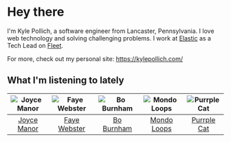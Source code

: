 # Hey there


I'm Kyle Pollich, a software engineer from Lancaster, Pennsylvania. I love web technology and solving challenging problems.
I work at [Elastic](https://www.elastic.co/) as a Tech Lead on [Fleet](https://www.elastic.co/guide/en/fleet/current/fleet-overview.html).

For more, check out my personal site: https://kylepollich.com/

## What I'm listening to lately

<!-- begin artists -->
  |![Joyce Manor](https://i.scdn.co/image/ab6761610000f178b3f2a370b7c0ab22e199217c)|![Faye Webster](https://i.scdn.co/image/ab6761610000f178c7c02985a56960f324040b07)|![Bo Burnham](https://i.scdn.co/image/ab6761610000f17830d9a4acdf8cd3e8c0ad39ab)|![Mondo Loops](https://i.scdn.co/image/ab6761610000f1786aae04735317de43379b8ebe)|![Purrple Cat](https://i.scdn.co/image/ab6761610000f1786cd75d73b76d8c3d14fee48a)|
  |:---:|:---:|:---:|:---:|:---:|
  |[Joyce Manor](https://open.spotify.com/artist/7qbvNcfTfckhCNM8NiR8nN)|[Faye Webster](https://open.spotify.com/artist/5szilpXHcwOqnyKLqGco5j)|[Bo Burnham](https://open.spotify.com/artist/2Waw2sSbqvAwK8NwACNjVo)|[Mondo Loops](https://open.spotify.com/artist/1XFN3VcuKr4tsTtQlRiTgK)|[Purrple Cat](https://open.spotify.com/artist/73aKnLT4O8G2pBEfdlQzrE)|
<!-- end artists -->
